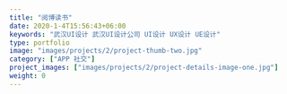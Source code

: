 ```yaml
---
title: "阅博读书"
date: 2020-1-4T15:56:43+06:00
keywords: "武汉UI设计 武汉UI设计公司 UI设计 UX设计 UE设计"
type: portfolio
image: "images/projects/2/project-thumb-two.jpg"
category: ["APP 社交"]
project_images: ["images/projects/2/project-details-image-one.jpg"]
weight: 0
---
```


